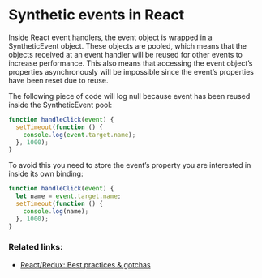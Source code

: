# Synthetic events in React
Inside React event handlers, the event object is wrapped in a SyntheticEvent object.
These objects are pooled, which means that the objects received at an event handler will be reused for other events to increase performance.
This also means that accessing the event object’s properties asynchronously will be impossible since the event’s properties have been reset due to reuse.

The following piece of code will log null because event has been reused inside the SyntheticEvent pool:
```javascript
function handleClick(event) {
  setTimeout(function () {
    console.log(event.target.name);
  }, 1000);
}
```
To avoid this you need to store the event’s property you are interested in inside its own binding:
```javascript
function handleClick(event) {
  let name = event.target.name;
  setTimeout(function () {
    console.log(name);
  }, 1000);
}
```

### Related links:
- [React/Redux: Best practices & gotchas](https://medium.com/nick-parsons/react-redux-best-practices-gotchas-56cf61c1c415)

